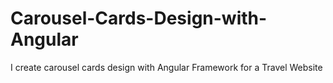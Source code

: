 # Carousel-Cards-Design-with-Angular
I create carousel cards design with Angular Framework for a Travel Website
